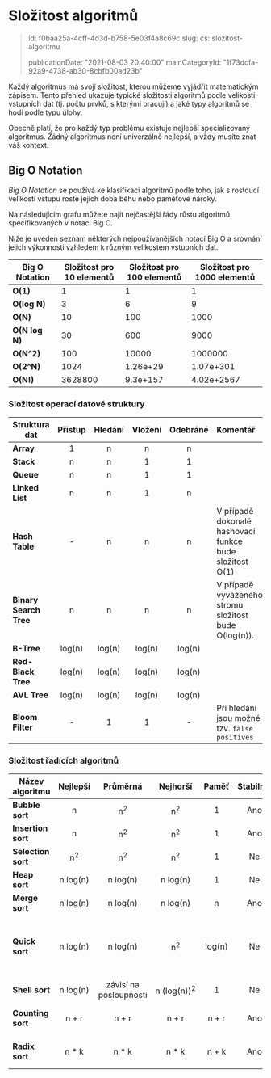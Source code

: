 Složitost algoritmů
===================

> id: f0baa25a-4cff-4d3d-b758-5e03f4a8c69c
> slug:
>   cs: slozitost-algoritmu
> 
> publicationDate: "2021-08-03 20:40:00"
> mainCategoryId: "1f73dcfa-92a9-4738-ab30-8cbfb00ad23b"

Každý algoritmus má svojí složitost, kterou můžeme vyjádřit matematickým zápisem. Tento přehled ukazuje typické složitosti algoritmů podle velikosti vstupních dat (tj. počtu prvků, s kterými pracují) a jaké typy algoritmů se hodí podle typu úlohy.

Obecně platí, že pro každý typ problému existuje nejlepší specializovaný algoritmus. Žádný algoritmus není univerzálně nejlepší, a vždy musíte znát váš kontext.

Big O Notation
--------------

*Big O Notation* se používá ke klasifikaci algoritmů podle toho, jak s rostoucí velikostí vstupu roste jejich doba běhu nebo paměťové nároky.

Na následujícím grafu můžete najít nejčastější řády růstu algoritmů specifikovaných v notaci Big O.

Níže je uveden seznam některých nejpoužívanějších notací Big O a srovnání jejich výkonnosti vzhledem k různým velikostem vstupních dat.

| Big O Notation | Složitost pro 10 elementů    | Složitost pro 100 elementů    | Složitost pro 1000 elementů     |
| -------------- | ---------------------------- | ----------------------------- | ------------------------------- |
| **O(1)**       | 1                            | 1                             | 1                               |
| **O(log N)**   | 3                            | 6                             | 9                               |
| **O(N)**       | 10                           | 100                           | 1000                            |
| **O(N log N)** | 30                           | 600                           | 9000                            |
| **O(N^2)**     | 100                          | 10000                         | 1000000                         |
| **O(2^N)**     | 1024                         | 1.26e+29                      | 1.07e+301                       |
| **O(N!)**      | 3628800                      | 9.3e+157                      | 4.02e+2567                      |

### Složitost operací datové struktury

| Struktura dat           | Přístup   | Hledání   | Vložení   | Odebráné  | Komentář |
| ----------------------- | :-------: | :-------: | :-------: | :-------: | :-------- |
| **Array**               | 1         | n         | n         | n         |           |
| **Stack**               | n         | n         | 1         | 1         |           |
| **Queue**               | n         | n         | 1         | 1         |           |
| **Linked List**         | n         | n         | 1         | n         |           |
| **Hash Table**          | -         | n         | n         | n         | V případě dokonalé hashovací funkce bude složitost O(1) |
| **Binary Search Tree**  | n         | n         | n         | n         | V případě vyváženého stromu složitost bude O(log(n)). |
| **B-Tree**              | log(n)    | log(n)    | log(n)    | log(n)    |           |
| **Red-Black Tree**      | log(n)    | log(n)    | log(n)    | log(n)    |           |
| **AVL Tree**            | log(n)    | log(n)    | log(n)    | log(n)    |           |
| **Bloom Filter**        | -         | 1         | 1         | -         | Při hledání jsou možné tzv. `false positives` |

### Složitost řadících algoritmů

| Název algoritmu       | Nejlepší        | Průměrná            | Nejhorší            | Paměť     | Stabilní? | Komentář  |
| --------------------- | :-------------: | :-----------------: | :-----------------: | :-------: | :-------: | :-------- |
| **Bubble sort**       | n               | n<sup>2</sup>       | n<sup>2</sup>       | 1         | Ano       |           |
| **Insertion sort**    | n               | n<sup>2</sup>       | n<sup>2</sup>       | 1         | Ano       |           |
| **Selection sort**    | n<sup>2</sup>   | n<sup>2</sup>       | n<sup>2</sup>       | 1         | Ne        |           |
| **Heap sort**         | n&nbsp;log(n)   | n&nbsp;log(n)       | n&nbsp;log(n)       | 1         | Ne        |           |
| **Merge sort**        | n&nbsp;log(n)   | n&nbsp;log(n)       | n&nbsp;log(n)       | n         | Ano       |           |
| **Quick sort**        | n&nbsp;log(n)   | n&nbsp;log(n)       | n<sup>2</sup>       | log(n)    | Ne        | Quicksort se obvykle provádí se složitostí O(log(n)) zásobníku. |
| **Shell sort**        | n&nbsp;log(n)   | závisí na posloupnosti | n&nbsp;(log(n))<sup>2</sup>  | 1         | Ne         |           |
| **Counting sort**     | n + r           | n + r               | n + r               | n + r     | Ano       | r - největší číslo v poli |
| **Radix sort**        | n * k           | n * k               | n * k               | n + k     | Ano       | k - délka nejdelšího klíče |

